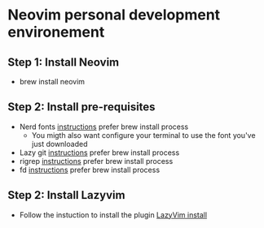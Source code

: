 # Neovim personal development environement

## Step 1: Install Neovim
- brew install neovim

## Step 2: Install pre-requisites
- Nerd fonts [instructions](https://github.com/ryanoasis/nerd-fonts#option-4-homebrew-fonts) prefer brew install process
    - You migth also want configure your terminal to use the font you've just downloaded
- Lazy git [instructions](https://github.com/jesseduffield/lazygit) prefer brew install process
- rigrep [instructions](https://github.com/BurntSushi/ripgrep#installation) prefer brew install process
- fd [instructions](https://github.com/sharkdp/fd) prefer brew install process

## Step 2: Install Lazyvim
- Follow the instuction to install the plugin [LazyVim install](https://www.lazyvim.org/installation)
